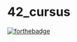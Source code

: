# 42_cursus

[![forthebadge](https://forthebadge.com/images/badges/made-with-c.svg)](https://forthebadge.com)

